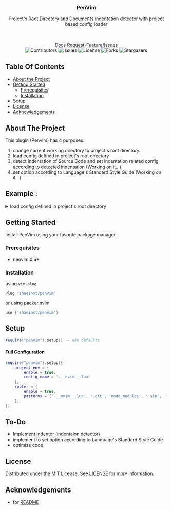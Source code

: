<br/>
<p align="center">
  <h3 align="center">PenVim</h3>

  <p align="center">
    Project's Root Directory and Documents Indentation detector with project based config loader
    <br/>
    <br/>
    <br/>
  </p>
</p>


<div align="center" >

  <a href="https://github.com/shaeinst/penvim/">Docs</a>
  <a href="https://github.com/shaeinst/penvim/issues">Request-Feature/Issues</a>
  </br>
  ![Contributors](https://img.shields.io/github/contributors/shaeinst/penvim?color=dark-green) ![Issues](https://img.shields.io/github/issues/shaeinst/penvim) ![License](https://img.shields.io/github/license/shaeinst/penvim) ![Forks](https://img.shields.io/github/forks/shaeinst/penvim?style=social) ![Stargazers](https://img.shields.io/github/stars/shaeinst/penvim?style=social)
</div>




## Table Of Contents

* [About the Project](#about-the-project)
* [Getting Started](#getting-started)
  * [Prerequisites](#prerequisites)
  * [Installation](#installation)
* [Setup](#setup)
* [License](#license)
* [Acknowledgements](#acknowledgements)


## About The Project

This plugin (Penvim) has 4 purposes:
1. change current working directory to project's root directory.
2. load config defined in project's root directory
3. detect indentation of Source Code and set indentation related config according to detected indentation (Working on it...)
4. set option according to Language's Standard Style Guide (Working on it...)


## Example :
<details>
	<summary>
		load config defined in project's root directory
	</summary>

```lua
-- .__nvim__.lua
return {
	-- for all file types
	all = {
		tabstop = 4, -- spaces per tab
		cursorline = true, -- highlight current line
		relativenumber = true, -- show relative line number
		number = true, -- show line numbers
	},

	-- for filetype lua
	lua = {	
		smarttab = true, -- <tab>/<BS> indent/dedent in leading whitespace
		softtabstop = 4,
		shiftwidth = 4, -- spaces per tab (when shifting), when using the >> or << commands, shift lines by 4 spaces
	},
	
	-- for filetype python and javascript
	py_js = {
		tabstop = 4, -- spaces per tab
		wrap = false, -- don't automatically wrap on load
	}
}
```
</details>


## Getting Started
Install PenVim using your favorite package manager.


### Prerequisites
* neovim 0.6+


### Installation

using ```vim-plug```
```lua
Plug 'shaeinst/penvim'
```
or using packer.nvim
```lua
use {'shaeinst/penvim'}
```


## Setup

```lua
require("penvim").setup() -- use defaults
```
#### Full Configuration
```lua
require("penvim").setup({
	project_env = {
		enable = true,
		config_name = '.__nvim__.lua'
	},
	rooter = {
		enable = true,
		patterns = {'.__nvim__.lua', '.git', 'node_modules', '.sln', '.svn'}
	},
})
```


## To-Do
* Implement indentor (indentaion detector)
* implement to set option according to Language's Standard Style Guide
* optimize code


## License
Distributed under the MIT License. See [LICENSE](https://github.com/shaeinst/penvim/blob/main/LICENSE) for more information.


## Acknowledgements
* for [README](https://readme.shaankhan.dev/)


